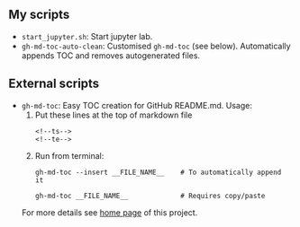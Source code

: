 ## My scripts
-   ``start_jupyter.sh``: Start jupyter lab.
-   ``gh-md-toc-auto-clean``: Customised ``gh-md-toc`` (see below). Automatically appends TOC and removes autogenerated files.

## External scripts
-   ``gh-md-toc``: Easy TOC creation for GitHub README.md. Usage:
    1.  Put these lines at the top of markdown file
        ```
        <!--ts-->
        <!--te-->
        ```
    2.  Run from terminal:
        ```
        gh-md-toc --insert __FILE_NAME__    # To automatically append it

        gh-md-toc __FILE_NAME__             # Requires copy/paste
        ```
    For more details see [home page](https://github.com/ekalinin/github-markdown-toc) of this project.

